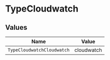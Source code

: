 # TypeCloudwatch


## Values

| Name                       | Value                      |
| -------------------------- | -------------------------- |
| `TypeCloudwatchCloudwatch` | cloudwatch                 |